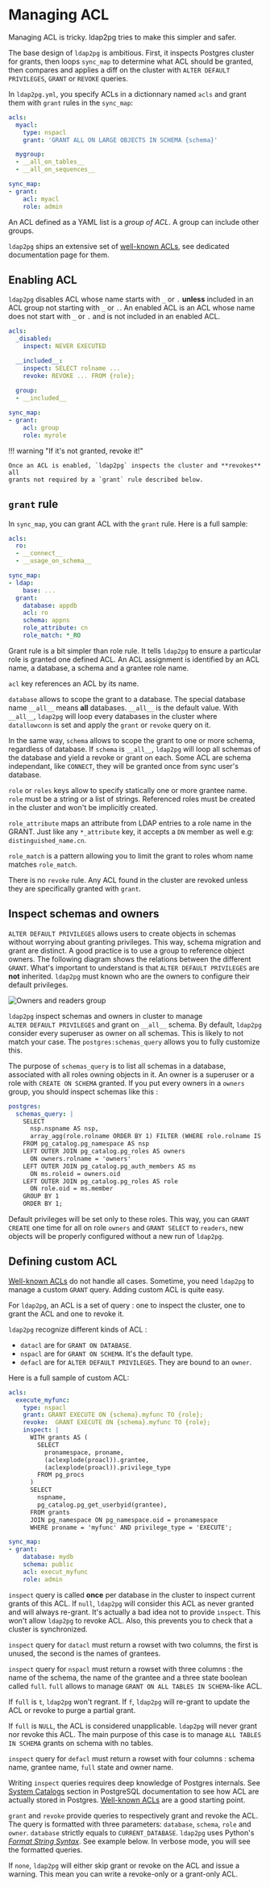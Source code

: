 <h1>Managing ACL</h1>

Managing ACL is tricky. ldap2pg tries to make this simpler and safer.

The base design of `ldap2pg` is ambitious. First, it inspects Postgres cluster
for grants, then loops `sync_map` to determine what ACL should be granted, then
compares and applies a diff on the cluster with `ALTER DEFAULT PRIVILEGES`,
`GRANT` or `REVOKE` queries.

In `ldap2pg.yml`, you specify ACLs in a dictionnary named `acls` and grant them
with `grant` rules in the `sync_map`:

```yaml
acls:
  myacl:
    type: nspacl
    grant: 'GRANT ALL ON LARGE OBJECTS IN SCHEMA {schema}'

  mygroup:
  - __all_on_tables__
  - __all_on_sequences__

sync_map:
- grant:
    acl: myacl
    role: admin
```

An ACL defined as a YAML list is a *group of ACL*. A group can include other
groups.

`ldap2pg` ships an extensive set of [well-known ACLs](wellknown.md), see
dedicated documentation page for them.


## Enabling ACL

`ldap2pg` disables ACL whose name starts with `_` or `.` **unless** included in
an ACL group not starting with `_` or `.`. An enabled ACL is an ACL whose name
does not start with `_` or `.` and is not included in an enabled ACL.

``` yaml
acls:
  _disabled:
    inspect: NEVER EXECUTED

  __included__:
    inspect: SELECT rolname ...
    revoke: REVOKE ... FROM {role};

  group:
  - __included__
  
sync_map:
- grant:
    acl: group
    role: myrole
```

!!! warning "If it's not granted, revoke it!"

    Once an ACL is enabled, `ldap2pg` inspects the cluster and **revokes** all
    grants not required by a `grant` rule described below.


## `grant` rule

In `sync_map`, you can grant ACL with the `grant` rule. Here is a full sample:

``` yaml
acls:
  ro:
  - __connect__
  - __usage_on_schema__

sync_map:
- ldap:
    base: ...
  grant:
    database: appdb
    acl: ro
    schema: appns
    role_attribute: cn
    role_match: *_RO
```

Grant rule is a bit simpler than role rule. It tells `ldap2pg` to ensure a
particular role is granted one defined ACL. An ACL assignment is identified by
an ACL name, a database, a schema and a grantee role name.

`acl` key references an ACL by its name.

`database` allows to scope the grant to a database. The special database name
`__all__` means **all** databases. `__all__` is the default value. With
`__all__`, `ldap2pg` will loop every databases in the cluster where
`datallowconn` is set and apply the `grant` or `revoke` query on it.

In the same way, `schema` allows to scope the grant to one or more schema,
regardless of database. If `schema` is `__all__`, `ldap2pg` will loop all
schemas of the database and yield a revoke or grant on each. Some ACL are schema
independant, like `CONNECT`, they will be granted once from sync user's
database.

`role` or `roles` keys allow to specify statically one or more grantee name.
`role` must be a string or a list of strings. Referenced roles must be created
in the cluster and won't be implicitly created.

`role_attribute` maps an attribute from LDAP entries to a role name in the
GRANT. Just like any `*_attribute` key, it accepts a `DN` member as well e.g:
`distinguished_name.cn`.

`role_match` is a pattern allowing you to limit the grant to roles whom name
matches `role_match`.

There is no `revoke` rule. Any ACL found in the cluster are revoked unless they
are specifically granted with `grant`.


## Inspect schemas and owners

`ALTER DEFAULT PRIVILEGES` allows users to create objects in schemas without
worrying about granting privileges. This way, schema migration and grant are
distinct. A good practice is to use a group to reference object owners. The
following diagram shows the relations between the different `GRANT`. What's
important to understand is that `ALTER DEFAULT PRIVILEGES` are **not**
inherited. `ldap2pg` must known who are the owners to configure their default
privileges.

![Owners and readers group](img/owners-readers-adp.svg)

`ldap2pg` inspect schemas and owners in cluster to manage
`ALTER DEFAULT PRIVILEGES` and grant on `__all__` schema. By default, `ldap2pg`
consider every superuser as owner on all schemas. This is likely to not match
your case. The `postgres:schemas_query` allows you to fully customize this.

The purpose of `schemas_query` is to list all schemas in a database, associated
with all roles owning objects in it. An owner is a superuser or a role with
`CREATE ON SCHEMA` granted. If you put every owners in a `owners` group, you
should inspect schemas like this :

``` yaml
postgres:
  schemas_query: |
    SELECT
      nsp.nspname AS nsp,
      array_agg(role.rolname ORDER BY 1) FILTER (WHERE role.rolname IS NOT NULL) AS owners
    FROM pg_catalog.pg_namespace AS nsp
    LEFT OUTER JOIN pg_catalog.pg_roles AS owners
      ON owners.rolname = 'owners'
    LEFT OUTER JOIN pg_catalog.pg_auth_members AS ms
      ON ms.roleid = owners.oid
    LEFT OUTER JOIN pg_catalog.pg_roles AS role
      ON role.oid = ms.member
    GROUP BY 1
    ORDER BY 1;
```

Default privileges will be set only to these roles. This way, you can `GRANT
CREATE` one time for all on role `owners` and `GRANT SELECT` to `readers`, new
objects will be properly configured without a new run of `ldap2pg`.


## Defining custom ACL

[Well-known ACLs](wellknown.md) do not handle all cases. Sometime, you need
`ldap2pg` to manage a custom `GRANT` query. Adding custom ACL is quite easy.

For `ldap2pg`, an ACL is a set of query : one to inspect the cluster, one to
grant the ACL and one to revoke it.

`ldap2pg` recognize different kinds of ACL :

- `datacl` are for `GRANT ON DATABASE`.
- `nspacl` are for `GRANT ON SCHEMA`. It's the default type.
- `defacl` are for `ALTER DEFAULT PRIVILEGES`. They are bound to an `owner`.

Here is a full sample of custom ACL:

``` yaml
acls:
  execute_myfunc:
    type: nspacl
    grant: GRANT EXECUTE ON {schema}.myfunc TO {role};
    revoke:  GRANT EXECUTE ON {schema}.myfunc TO {role};
    inspect: |
      WITH grants AS (
        SELECT
          pronamespace, proname, 
          (aclexplode(proacl)).grantee,
          (aclexplode(proacl)).privilege_type
        FROM pg_procs
      )
      SELECT
        nspname,
        pg_catalog.pg_get_userbyid(grantee),
      FROM grants
      JOIN pg_namespace ON pg_namespace.oid = pronamespace
      WHERE proname = 'myfunc' AND privilege_type = 'EXECUTE';

sync_map:
- grant:
    database: mydb
    schema: public
    acl: execut_myfunc
    role: admin
```

`inspect` query is called **once** per database in the cluster to inspect
current grants of this ACL. If `null`, `ldap2pg` will consider this ACL as never
granted and will always re-grant. It's actually a bad idea not to provide
`inspect`. This won't allow `ldap2pg` to revoke ACL. Also, this prevents you to
check that a cluster is synchronized.

`inspect` query for `datacl` must return a rowset with two columns, the first is
unused, the second is the names of grantees.

`inspect` query for `nspacl` must return a rowset with three columns : the name
of the schema, the name of the grantee and a three state boolean called `full`.
`full` allows to manage `GRANT ON ALL TABLES IN SCHEMA`-like ACL.

If `full` is `t`, `ldap2pg` won't regrant. If `f`, `ldap2pg` will re-grant to
update the ACL or revoke to purge a partial grant.

If `full` is `NULL`, the ACL is considered unapplicable. `ldap2pg` will never
grant nor revoke this ACL. The main purpose of this case is to manage `ALL
TABLES IN SCHEMA` grants on schema with no tables.

`inspect` query for `defacl` must return a rowset with four columns : schema
name, grantee name, `full` state and owner name.

Writing `inspect` queries requires deep knowledge of Postgres internals. See
[System Catalogs](https://www.postgresql.org/docs/current/static/catalogs.html)
section in PostgreSQL documentation to see how ACL are actually stored in
Postgres. [Well-known ACLs](wellknown.md) are a good starting point.


`grant` and `revoke` provide queries to respectively grant and revoke the ACL.
The query is formatted with three parameters: `database`, `schema`, `role` and
`owner`. `database` strictly equals to `CURRENT_DATABASE`. `ldap2pg` uses
Python's [*Format String
Syntax*](https://docs.python.org/3.7/library/string.html#formatstrings). See
example below. In verbose mode, you will see the formatted queries.

If `none`, `ldap2pg` will either skip grant or revoke on the ACL and issue a
warning. This mean you can write a revoke-only or a grant-only ACL.
